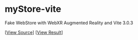 # myStore-vite

Fake WebStore with WebXR Augmented Reality and Vite 3.0.3

[[View Source](https://codesandbox.io/s/mystore-vite-702b0n?file=/index.html)] [[View Result](https://mystore-vite.vercel.app)]
